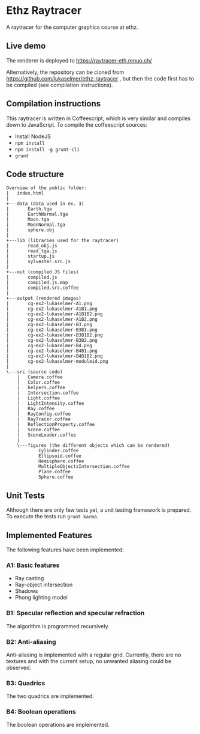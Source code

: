 Ethz Raytracer
==============

A raytracer for the computer graphics course at ethz.

Live demo
---------

The renderer is deployed to https://raytracer-eth.renuo.ch/

Alternatively, the repository can be cloned from https://github.com/lukaselmer/ethz-raytracer , but then the code first has to be compiled (see compilation instructions).

Compilation instructions
------------------------

This raytracer is written in Coffeescript, which is very similar and compiles down to JavaScript. To compile the coffeescript sources:

* Install NodeJS
* `npm install`
* `npm install -g grunt-cli`
* `grunt`


Code structure
--------------

```
Overview of the public folder:
|   index.html
|
+---data (data used in ex. 3)
|       Earth.tga
|       EarthNormal.tga
|       Moon.tga
|       MoonNormal.tga
|       sphere.obj
|
+---lib (libraries used for the raytracer)
|       read_obj.js
|       read_tga.js
|       startup.js
|       sylvester.src.js
|
+---out (compiled JS files)
|       compiled.js
|       compiled.js.map
|       compiled.src.coffee
|
+---output (rendered images)
|       cg-ex2-lukaselmer-A1.png
|       cg-ex2-lukaselmer-A1B1.png
|       cg-ex2-lukaselmer-A1B1B2.png
|       cg-ex2-lukaselmer-A1B2.png
|       cg-ex2-lukaselmer-B3.png
|       cg-ex2-lukaselmer-B3B1.png
|       cg-ex2-lukaselmer-B3B1B2.png
|       cg-ex2-lukaselmer-B3B2.png
|       cg-ex2-lukaselmer-B4.png
|       cg-ex2-lukaselmer-B4B1.png
|       cg-ex2-lukaselmer-B4B1B2.png
|       cg-ex2-lukaselmer-moduleid.png
|
\---src (source code)
    |   Camera.coffee
    |   Color.coffee
    |   helpers.coffee
    |   Intersection.coffee
    |   Light.coffee
    |   LightIntensity.coffee
    |   Ray.coffee
    |   RayConfig.coffee
    |   RayTracer.coffee
    |   ReflectionProperty.coffee
    |   Scene.coffee
    |   SceneLoader.coffee
    |
    \---figures (the different objects which can be rendered)
            Cylinder.coffee
            Ellipsoid.coffee
            Hemisphere.coffee
            MultipleObjectsIntersection.coffee
            Plane.coffee
            Sphere.coffee
```			
			
Unit Tests
----------

Although there are only few tests yet, a unit testing framework is prepared. To execute the tests run `grunt karma`.


Implemented Features
--------------------

The following features have been implemented:

### A1: Basic features

* Ray casting
* Ray-object intersection
* Shadows
* Phong lighting model

### B1: Specular reflection and specular refraction

The algorithm is programmed recursively.

### B2: Anti-aliasing

Anti-aliasing is implemented with a regular grid. Currently, there are no textures and with the current setup, no unwanted aliasing could be observed.

### B3: Quadrics

The two quadrics are implemented.

### B4: Boolean operations

The boolean operations are implemented.







